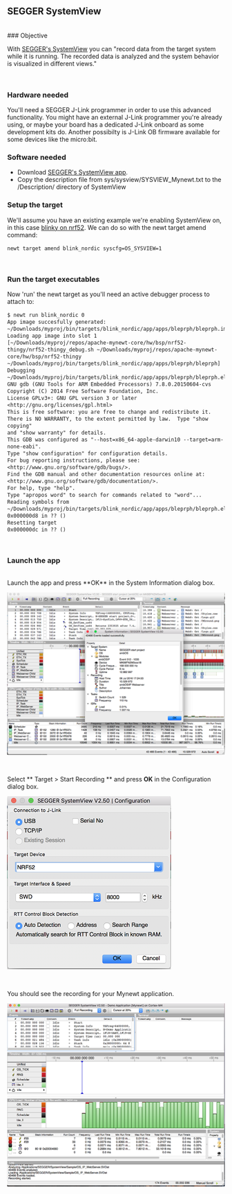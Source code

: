 ## SEGGER SystemView

<br> 
### Objective

With [SEGGER's SystemView](https://www.segger.com/systemview.html) you can "record data from the target system while it is running. The recorded data is analyzed and the system behavior is visualized in different views." 

<br>

### Hardware needed

You'll need a SEGGER J-Link programmer in order to use this advanced functionality. You might have an external J-Link programmer you're already using, or maybe your board has a dedicated J-Link onboard as some development kits do. Another possibilty is J-Link OB firmware available for some devices like the micro:bit. 

### Software needed

* Download [SEGGER's SystemView app](https://www.segger.com/downloads/free-utilities/).
* Copy the description file from sys/sysview/SYSVIEW_Mynewt.txt to the /Description/ directory of SystemView

### Setup the target

We'll assume you have an existing example we're enabling SystemView on, in this case [blinky on nrf52](nRF52.md). We can do so with the newt target amend command:
```
newt target amend blink_nordic syscfg=OS_SYSVIEW=1
```

<br>

### Run the target executables 
Now 'run' the newt target as you'll need an active debugger process to attach to:

```
$ newt run blink_nordic 0
App image succesfully generated: ~/Downloads/myproj/bin/targets/blink_nordic/app/apps/bleprph/bleprph.img
Loading app image into slot 1
[~/Downloads/myproj/repos/apache-mynewt-core/hw/bsp/nrf52-thingy/nrf52-thingy_debug.sh ~/Downloads/myproj/repos/apache-mynewt-core/hw/bsp/nrf52-thingy ~/Downloads/myproj/bin/targets/blink_nordic/app/apps/bleprph/bleprph]
Debugging ~/Downloads/myproj/bin/targets/blink_nordic/app/apps/bleprph/bleprph.elf
GNU gdb (GNU Tools for ARM Embedded Processors) 7.8.0.20150604-cvs
Copyright (C) 2014 Free Software Foundation, Inc.
License GPLv3+: GNU GPL version 3 or later <http://gnu.org/licenses/gpl.html>
This is free software: you are free to change and redistribute it.
There is NO WARRANTY, to the extent permitted by law.  Type "show copying"
and "show warranty" for details.
This GDB was configured as "--host=x86_64-apple-darwin10 --target=arm-none-eabi".
Type "show configuration" for configuration details.
For bug reporting instructions, please see:
<http://www.gnu.org/software/gdb/bugs/>.
Find the GDB manual and other documentation resources online at:
<http://www.gnu.org/software/gdb/documentation/>.
For help, type "help".
Type "apropos word" to search for commands related to "word"...
Reading symbols from ~/Downloads/myproj/bin/targets/blink_nordic/app/apps/bleprph/bleprph.elf...done.
0x000000d8 in ?? ()
Resetting target
0x000000dc in ?? ()
```

<br>

### Launch the app
<br>
Launch the app and press **OK** in the System Information dialog box.

![SEGGER SystemView](pics/segger_sysview1.png)

<br>

Select ** Target > Start Recording ** and press **OK** in the Configuration dialog box.  

![SEGGER SystemView Start Recording](pics/segger_sysview_start_record.png)

<br>

You should see the recording for your Mynewt application. 


![SEGGER SystemView Recording](pics/segger_sysview_recording.png)


